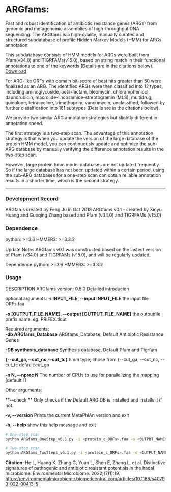 # ARGfams: 

Fast and robust identification of antibiotic resistance genes (ARGs) from genomic and metagenomic assemblies of high-throughput DNA sequencing. The ARGfams is a high-quality, manually curated and structured subdatabase of profile Hidden Markov Models (HMM) for ARGs annotation.

This subdatabase consists of HMM models for ARGs  were built from Pfam(v34.0) and TIGRFAMs(v15.0), based on string match in their functional annotations to one of the keywords (Details are in the citations below). [Download](https://doi.org/10.6084/m9.figshare.21610416.v1 )

For ARG-like ORFs with domain bit-score of best hits greater than 50 were finalized as an ARG. The identified ARGs were then classified into 12 types, including aminoglycoside, beta-lactam, bleomycin, chloramphenicol, daunorubicin, macrolide-lincosamide-streptogramin (MLS), multidrug, quinolone, tetracycline, trimethoprim, vancomycin, unclassified, followed by further classification  into 161 subtypes (Details are in the citations below).

We provide two similar ARG annotation strategies but slightly different in annotation speed.

The first strategy is a two-step scan. The advantage of this annotation strategy is that when you update the version of the large database of the protein HMM model, you can continuously update and optimize the sub-ARG database by manually verifying the difference annotation results in the two-step scan.

However, large protein hmm model databases are not updated frequently. So if the large database has not been updated within a certain period, using the sub-ARG databases for a one-step scan can obtain reliable annotation results in a shorter time, which is the second strategy.

---

### Development Record

ARGfams created by Feng Ju in Oct 2018
ARGfams v0.1 - created by Xinyu Huang and Guoqing Zhang based and Pfam (v34.0) and TIGRFAMs (v15.0)


### Dependence

python: >=3.6
HMMER3: >=3.3.2

Update Notes
ARGfams v0.1 was constructed based on the lastest version of Pfam (v34.0) and TIGRFAMs (v15.0), and will be regularly updated.

Dependence
python: >=3.6
HMMER3: >=3.3.2

### Usage
DESCRIPTION ARGfams version: 0.5.0 Detailed introducion

optional arguments:
**-i INPUT_FILE, --input INPUT_FILE**
the input file ORFs.faa  

**-o [OUTPUT_FILE_NAME], --output [OUTPUT_FILE_NAME]**
the outputfile prefix name: eg. PRIFEX.tlout  

Required arguments:  
**-db ARGfams_Database**
ARGfams_Database; Default Antibiotic Resistance Genes  

**-DB synthesis_database**
Synthesis database, Default Pfam and Tigrfam

**{--cut_ga,--cut_nc,--cut_tc}**
hmm type; chose from {--cut_ga, --cut_nc, --cut_tc default:cut_ga  

**-n N, --nproc N**
The number of CPUs to use for parallelizing the mapping [default 1]  

Other arguments:  

**--check **
Only checks if the Default ARG DB is installed and installs it if not.  

**-v, --version**
Prints the current MetaPhlAn version and exit  

**-h, --help**
show this help message and exit



```bash
# One-step scan
python ARGfams_OneStep_v0.1.py -i <protein_c_ORFs>.faa -o <OUTPUT_NAME> -db ARGfams_V0.1/ARGfams_v0.1.hmm -n 2

# Two-step scan
python ARGfams_TwoSteps_v0.1.py -i <protein_c_ORFs>.faa -o <OUTPUT_NAME> -db ARGfams_V0.1/ARGfams_v0.1.hmm -DB Pfam-Tigrfam.hmm -n 2
```



**Citation:** He L, Huang X, Zhang G, Yuan L, Shen E, Zhang L, et al. Distinctive signatures of pathogenic and antibiotic resistant potentials in the hadal microbiome. Environmental Microbiome. 2022;17(1):19. https://environmentalmicrobiome.biomedcentral.com/articles/10.1186/s40793-022-00413-5
